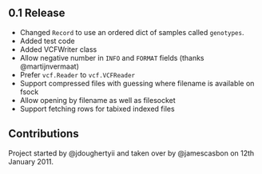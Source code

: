 0.1 Release
-----------

* Changed ``Record`` to use an ordered dict of samples called ``genotypes``.
* Added test code
* Added VCFWriter class
* Allow negative number in ``INFO`` and ``FORMAT`` fields (thanks @martijnvermaat)
* Prefer ``vcf.Reader`` to ``vcf.VCFReader``
* Support compressed files with guessing where filename is available on fsock
* Allow opening by filename as well as filesocket
* Support fetching rows for tabixed indexed files

Contributions
-------------

Project started by @jdoughertyii and taken over by @jamescasbon on 12th January 2011.

